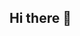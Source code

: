 ## Hi there 👋

<!--

**Here are some ideas to get you started:**

#🙋 A short introduction : 
We are a team of three engineering professionals working in the Avionics Industry in Pakistan; We specialize in everything embedded. This might sound like a cliché, but we truly live and breathe embedded systems.
ith a cumulative experience of over 7 years working in the research and development in the Avionics & Embedded system Industry.

#What we offer:
- C/C++Development
- Digital Signal Processing
- Parallel Computing using Cuda
- Python Development
- Matlab
- Electronic Circuit Design and Implementation
- Robotics and Controls
- Linux Device Driver & Kernel Development
- Program Development on Arm Based Micro-Processors
- Yocto, Debian and Peta-Linux Development


Different development boards that we have worked on is:
- PicoZed (Zynq 7000 series)
- Avnet Ultrascale +
- Nvidia Jetson & Nvidia Orin
- The Arduino Series
- Raspberry Pi

Customer satisfaction is our number one priority; We believe in the notion, "A win for you is a win for us". Feel free to contact us regarding any project. We look forward to work with you.
-->
